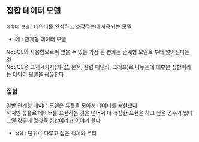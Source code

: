 ## 집합 데이터 모델

`데이터 모델` : 데이터를 인식하고 조작하는데 사용되는 모델  
- 예 : 관계형 데이터 모델

NoSQL의 사용함으로써 얻을 수 있는 가장 큰 변화는 관계형 모델로 부터 멀어진다는 것  
NoSQL을 크게 4가지(키-값, 문서, 칼럼 패밀리, 그래프)로 나누는데 대부분 집합이라는 데이터 모델을 공유한다  

### 집합
일반 관계형 데이터 모델은 튜플을 모아서 데이터를 표현했다  
하지만 튜플로 데이터를 표현하는 것을 넘어서 더 복잡한 표현을 하고 싶을 경우가 있다  
그럴 경우에 명칭을 집합이라고 이야기 한다  
- `집합` : 단위로 다루고 싶은 객체의 무리  

